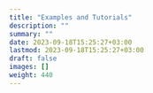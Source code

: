 ```yaml
---
title: "Examples and Tutorials"
description: ""
summary: ""
date: 2023-09-18T15:25:27+03:00
lastmod: 2023-09-18T15:25:27+03:00
draft: false
images: []
weight: 440
---
```

